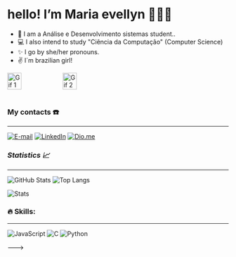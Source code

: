# hello! I’m Maria evellyn 👩🏻‍💻 

-  👾 I am a Análise e Desenvolvimento sistemas student.. 
-  💻 I also intend to study "Ciência da Computação" (Computer Science)
-  ✨ I go by she/her pronouns.
-  ✌️ I´m brazilian girl!



<div style="display: flex;">
  <img src="https://github.com/EveeSilvaa/EveeSilvaa/assets/134736070/c0c0719f-a81e-4569-8ec1-220f6e81b5ea" alt="Gif 1" style="width: 25%;">
  <img src="https://github.com/EveeSilvaa/EveeSilvaa/assets/134736070/226cfe75-94f0-40ae-a888-2c902e8b98f7" alt="Gif 2" style="width: 25%;">
</div><br/>

 ### My contacts ☎️
---
[![E-mail](https://img.shields.io/badge/-Email-000?style=for-the-badge&logo=microsoft-outlook&logoColor=E94D5F)](mailto:evellynmaria593@gmail.com)
[![LinkedIn](https://img.shields.io/badge/-LinkedIn-000?style=for-the-badge&logo=linkedin&logoColor=30A3DC)](https://www.linkedin.com/in/evellyn-silva/)
[![Dio.me](https://img.shields.io/badge/-Dio.me-000?style=for-the-badge&logo=Dio.me&logoColor=30A3DC)](https://www.dio.me/users/evellynmaria593/)



### *Statistics 📈*
---
![GitHub Stats](https://github-readme-stats.vercel.app/api?username=EveeSilvaa&theme=gruvbox&show_icons=true&include_all_commits=true&custom_title=EveeSilvaa)  ![Top Langs](https://github-readme-stats-git-masterrstaa-rickstaa.vercel.app/api/top-langs/?username=EveeSilvaa&theme=gruvbox&layout=donut)

![Stats](https://github-profile-summary-cards.vercel.app/api/cards/profile-details?username=EveeSilvaa&theme=gruvbox)


### 🔥 Skills:
---

![JavaScript](https://img.shields.io/badge/Java-000?style=for-the-badge&logo=javaScript)
![C](https://img.shields.io/badge/C-000?style=for-the-badge&logo=C)
![Python](https://img.shields.io/badge/Python-000?style=for-the-badge&logo=Python)

--->
